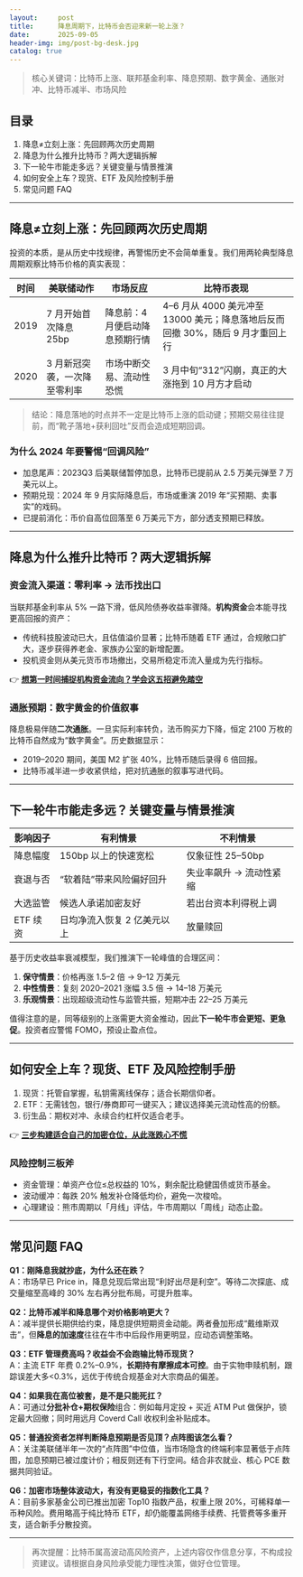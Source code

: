 ```yaml
---
layout:     post
title:      降息周期下，比特币会否迎来新一轮上涨？
date:       2025-09-05
header-img: img/post-bg-desk.jpg
catalog: true
---
```


> 核心关键词：比特币上涨、联邦基金利率、降息预期、数字黄金、通胀对冲、比特币减半、市场风险

## 目录
1. 降息≠立刻上涨：先回顾两次历史周期  
2. 降息为什么推升比特币？两大逻辑拆解  
3. 下一轮牛市能走多远？关键变量与情景推演  
4. 如何安全上车？现货、ETF 及风险控制手册  
5. 常见问题 FAQ  

---

## 降息≠立刻上涨：先回顾两次历史周期

投资的本质，是从历史中找规律，再警惕历史不会简单重复。我们用两轮典型降息周期观察比特币价格的真实表现：

| 时间 | 美联储动作 | 市场反应 | 比特币表现 |
|------|------------|----------|------------|
| 2019 | 7 月开始首次降息25bp | 降息前：4 月便启动降息预期行情 | 4–6 月从 4000 美元冲至 13000 美元；降息落地后反而回撤 30%，随后 9 月才重回上行 |
| 2020 | 3 月新冠突袭，一次降至零利率 | 市场中断交易、流动性恐慌 | 3 月中旬“312”闪崩，真正的大涨拖到 10 月方才启动 |

> 结论：降息落地的时点并不一定是比特币上涨的启动键；预期交易往往提前，而“靴子落地+获利回吐”反而会造成短期回调。

### 为什么 2024 年要警惕“回调风险”
- 加息尾声：2023Q3 后美联储暂停加息，比特币已提前从 2.5 万美元弹至 7 万美元以上。  
- 预期兑现：2024 年 9 月实际降息后，市场或重演 2019 年“买预期、卖事实”的戏码。  
- 已提前消化：币价自高位回落至 6 万美元下方，部分透支预期已释放。  

---

## 降息为什么推升比特币？两大逻辑拆解

### 资金流入渠道：零利率 → 法币找出口
当联邦基金利率从 5% 一路下滑，低风险债券收益率骤降。**机构资金**会本能寻找更高回报的资产：

- 传统科技股波动已大，且估值溢价显著；比特币随着 ETF 通过，合规敞口扩大，逐步获得养老金、家族办公室的新增配置。
- 投机资金则从美元货币市场撤出，交易所稳定币流入量成为先行指标。  

👉 **[想第一时间捕捉机构资金流向？学会这五招避免踏空](https://okxdog.com/)**

### 通胀预期：数字黄金的价值叙事
降息极易伴随**二次通胀**。一旦实际利率转负，法币购买力下降，恒定 2100 万枚的比特币自然成为“数字黄金”。历史数据显示：

- 2019–2020 期间，美国 M2 扩张 40%，比特币随后录得 6 倍回报。  
- 比特币减半进一步收紧供给，把对抗通胀的叙事写进代码。  

---

## 下一轮牛市能走多远？关键变量与情景推演

| 影响因子 | 有利情景 | 不利情景 |
|----------|----------|----------|
| 降息幅度 | 150bp 以上的快速宽松 | 仅象征性 25–50bp |
| 衰退与否 | “软着陆”带来风险偏好回升 | 失业率飙升 → 流动性紧缩 |
| 大选监管 | 候选人承诺加密友好 | 若出台资本利得税上调 |
| ETF 续资 | 日均净流入恢复 2 亿美元以上 | 放量赎回 |

基于历史收益率衰减模型，我们推演下一轮峰值的合理区间：

1. **保守情景**：价格再涨 1.5–2 倍 → 9–12 万美元  
2. **中性情景**：复刻 2020–2021 涨幅 3.5 倍 → 14–18 万美元  
3. **乐观情景**：出现超级流动性与监管共振，短期冲击 22–25 万美元  

值得注意的是，同等级别的上涨需更大资金推动，因此**下一轮牛市会更短、更急促**。投资者应警惕 FOMO，预设止盈点位。

---

## 如何安全上车？现货、ETF 及风险控制手册

1. 现货：托管自掌握，私钥需离线保存；适合长期信仰者。  
2. ETF：无需钱包，银行/券商即可一键买入；建议选择美元流动性高的份额。  
3. 衍生品：期权对冲、永续合约杠杆仅适合老手。  

👉 **[三步构建适合自己的加密仓位，从此涨跌心不慌](https://okxdog.com/)**

### 风险控制三板斧
- 资金管理：单资产仓位≤总权益的 10%，剩余配比稳健国债或货币基金。  
- 波动缓冲：每跌 20% 触发补仓降低均价，避免一次梭哈。  
- 心理建设：熊市周期以「月线」评估，牛市周期以「周线」动态止盈。

---

## 常见问题 FAQ

**Q1：刚降息我就抄底，为什么还在跌？**  
A：市场早已 Price in，降息兑现后常出现“利好出尽是利空”。等待二次探底、成交量缩至高峰的 30% 左右再分批布局，可提升胜率。

**Q2：比特币减半和降息哪个对价格影响更大？**  
A：减半提供长期供给约束，降息提供短期资金动能。两者叠加形成“戴维斯双击”，但**降息的加速度**往往在牛市中后段作用更明显，应动态调整策略。

**Q3：ETF 管理费高吗？收益会不会跑输比特币现货？**  
A：主流 ETF 年费 0.2%–0.9%，**长期持有摩擦成本可控**。由于实物申赎机制，跟踪误差大多<0.3%，远优于传统合规基金对大宗商品的偏差。

**Q4：如果我在高位被套，是不是只能死扛？**  
A：可通过**分批补仓+期权保险**组合：例如每月定投 + 买近 ATM Put 做保护，锁定最大回撤；同时用远月 Coverd Call 收权利金补贴成本。

**Q5：普通投资者怎样判断降息预期是否见顶？点阵图该怎么看？**  
A：关注美联储半年一次的“点阵图”中位值，当市场隐含的终端利率显著低于点阵图，加息预期已被过度计价；相反则还有下行空间。结合非农就业、核心 PCE 数据共同验证。

**Q6：加密市场整体波动大，有没有更稳妥的指数化工具？**  
A：目前多家基金公司已推出加密 Top10 指数产品，权重上限 20%，可稀释单一币种风险。费用略高于纯比特币 ETF，却仍能覆盖网络手续费、托管费等多重开支，适合新手分散投资。

---

> 再次提醒：比特币属高波动高风险资产，上述内容仅作信息分享，不构成投资建议。请根据自身风险承受能力理性决策，做好仓位管理。
